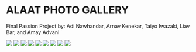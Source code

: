 <html>
     <link rel="stylesheet" href="carousel.css">
    <div class="carousel-header">
    <h1 class="glow">ALAAT PHOTO GALLERY</h1>
    <p class="glow2">Final Passion Project by: Adi Nawhandar, Arnav Kenekar, Taiyo Iwazaki, Liav Bar, and Amay Advani</p>
    </div>
    <!--All images sourced by permission from yours truly-->
    <section id="carousel-container">
    <div id="carousel">
        <img src="{{site.baseurl}}/IMAGES/DSC06524.jpeg" class="carousel-img">
        <img src="{{site.baseurl}}/IMAGES/25515226-0AA0-4D97-8B41-DD93441F056D.jpg" class="carousel-img">
        <img src="{{site.baseurl}}/IMAGES/CCA29AA9-DC67-4827-95FC-FEE662C2D144.jpg" class="carousel-img">
        <img src="{{site.baseurl}}/IMAGES/peakpx (1).jpg" class="carousel-img">
        <img src="{{site.baseurl}}/IMAGES/IMG_9739_Original.jpg" class="carousel-img">
        <img src="{{site.baseurl}}/IMAGES/3DCC127E-49B2-42EA-B9CC-644B87529599.JPG" class="carousel-img">
        <img src="{{site.baseurl}}/IMAGES/IMG_9401_Original.jpg" class="carousel-img">
        <img src="{{site.baseurl}}/IMAGES/DSC00347.JPG" class="carousel-img">
        <img src="{{site.baseurl}}/IMAGES/IMG_0939.jpeg" class="carousel-img">
    </div>
    </section>

</html>
